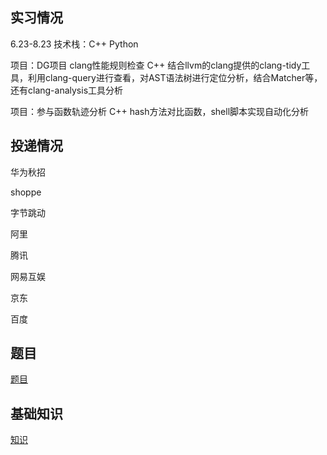 ## 实习情况
6.23-8.23
技术栈：C++ Python

项目：DG项目 clang性能规则检查
C++ 结合llvm的clang提供的clang-tidy工具，利用clang-query进行查看，对AST语法树进行定位分析，结合Matcher等，还有clang-analysis工具分析

项目：参与函数轨迹分析
C++ hash方法对比函数，shell脚本实现自动化分析

## 投递情况

华为秋招

shoppe

字节跳动

阿里

腾讯

网易互娱

京东

百度

## 题目
[题目](https://github.com/Plalyy/Interview-Preparation/blob/master/Problems.md)

## 基础知识
[知识](https://github.com/Plalyy/Interview-Preparation/blob/master/Eight.md)
